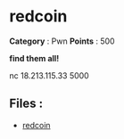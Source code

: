 # redcoin

**Category** : Pwn
**Points** : 500

**find them all!**

nc 18.213.115.33 5000

## Files : 
 - [redcoin](./redcoin)


